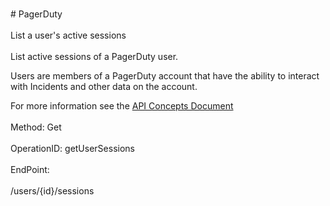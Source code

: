 <br>#     PagerDuty</br>
<br>List a user's active sessions</br>
<br>List active sessions of a PagerDuty user.

Users are members of a PagerDuty account that have the ability to interact with Incidents and other data on the account.

For more information see the [API Concepts Document](../../docs/CONCEPTS.md#users)
</br>
<br>Method: Get</br>
<br>OperationID: getUserSessions</br>
<br>EndPoint:</br>
<br>/users/{id}/sessions</br>

